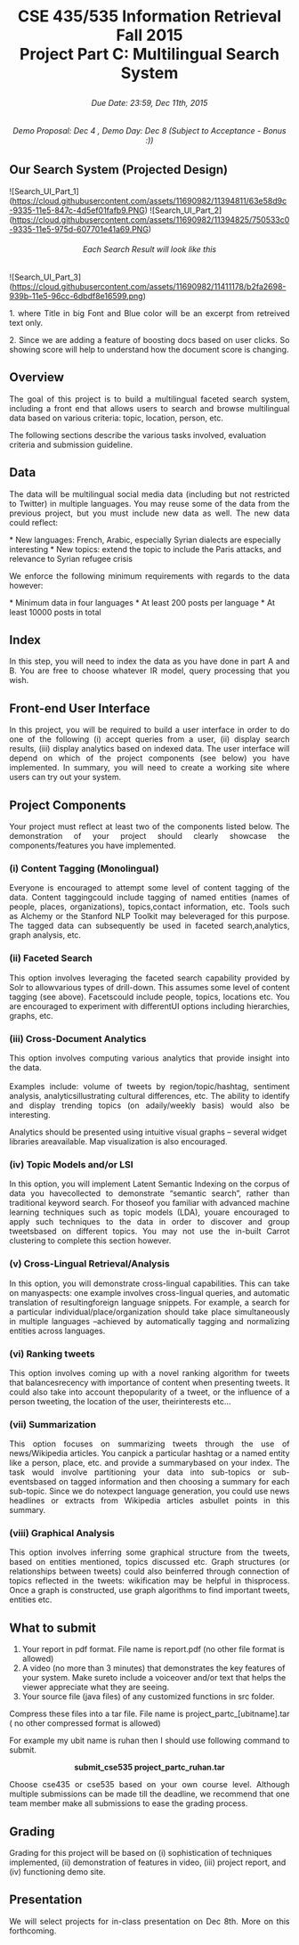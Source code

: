 # <p align="center">CSE 435/535 Information Retrieval<br/>Fall 2015<br/>Project Part C: Multilingual Search System</p>
###### <p align="center">Due Date: 23:59, Dec 11th, 2015</p>
###### <p align="center">Demo Proposal: Dec 4 , Demo Day: Dec 8 (Subject to Acceptance - Bonus :))</p>

## Our Search System (Projected Design)
![Search_UI_Part_1] (https://cloud.githubusercontent.com/assets/11690982/11394811/63e58d9c-9335-11e5-847c-4d5ef01fafb9.PNG)
![Search_UI_Part_2] (https://cloud.githubusercontent.com/assets/11690982/11394825/750533c0-9335-11e5-975d-607701e41a69.PNG)

###### <p align="center">Each Search Result will look like this</p>
![Search_UI_Part_3] (https://cloud.githubusercontent.com/assets/11690982/11411178/b2fa2698-939b-11e5-96cc-6dbdf8e16599.png) 
<p align="justify">1. where Title in big Font and Blue color will be an excerpt from retreived text only.</p>
<p align="justify">2. Since we are adding a feature of boosting docs based on user clicks. So showing score will help to understand how the document score is changing.</p>

## Overview
<p align="justify">The goal of this project is to build a multilingual faceted search system, including a front end that allows users to search and browse multilingual data based on various criteria:  topic, location, person, etc.</p>

The following sections describe the various tasks involved, evaluation criteria and submission guideline.

## Data
<p align="justify">The data will be multilingual social media data (including but not restricted to Twitter) in multiple languages.  You may reuse some of the data from the previous project, but you must include new data as well.  The new data could reflect:</p>
*  New languages:  French, Arabic, especially Syrian dialects are especially interesting
*  New topics:  extend the topic to include the Paris attacks, and relevance to Syrian refugee crisis

<p align="justify">We enforce the following minimum requirements with regards to the data however:</p>
*  Minimum data in four languages
*  At least 200 posts per language
*  At least 10000 posts in total

## Index
<p align="justify">In this step, you will need to index the data as you have done in part A and B.   You are free to choose whatever IR model, query processing that you wish.</p>

## Front-end User Interface
<p align="justify">In this project, you will be required to build a user interface in order to do one of the following (i) accept queries from a user, (ii) display search results, (iii) display analytics based on indexed data.  The user interface will depend on which of the project components (see below) you have implemented.  In summary, you will need to create a working site where users can try out your system.</p>

## Project Components
<p align="justify">Your project must reflect at least two of the components listed below.  The demonstration of your project should clearly showcase the components/features you have implemented.</p>

### (i)  Content Tagging (Monolingual)
<p align="justify">Everyone is encouraged to attempt some level of content tagging of the data.  Content taggingcould include tagging of named entities (names of people, places, organizations), topics,contact information, etc.  Tools such as Alchemy or the Stanford NLP Toolkit may beleveraged for this purpose.  The tagged data can subsequently be used in faceted search,analytics, graph analysis, etc.</p>

### (ii)  Faceted Search
<p align="justify">This option involves leveraging the faceted search capability provided by Solr to allowvarious types of drill-down.  This assumes some level of content tagging (see above).  Facetscould include people, topics, locations etc. You are encouraged to experiment with differentUI options including hierarchies, graphs, etc.</p>

### (iii)  Cross-Document Analytics
<p align="justify">This option involves computing various analytics that provide insight into the data.<br/><br/>
Examples include:  volume of tweets by region/topic/hashtag, sentiment analysis, analyticsillustrating cultural differences, etc.   The ability to identify and display trending topics (on adaily/weekly basis) would also be interesting.

Analytics should be presented using intuitive visual graphs – several widget libraries areavailable.  Map visualization is also encouraged.</p>

### (iv)  Topic Models and/or LSI
<p align="justify">In this option, you will implement Latent Semantic Indexing on the corpus of data you havecollected to demonstrate “semantic search”, rather than traditional keyword search.  For thoseof you familiar with advanced machine learning techniques such as topic models (LDA), youare encouraged to apply such techniques to the data in order to discover and group tweetsbased on different topics. You may not use the in-built Carrot clustering to complete this section however.</p>

### (v)  Cross-Lingual Retrieval/Analysis
<p align="justify">In this option, you will demonstrate cross-lingual capabilities.  This can take on manyaspects:  one example involves cross-lingual queries, and automatic translation of resultingforeign language snippets.  For example, a search for a particular individual/place/organization should take place simultaneously in multiple languages –achieved by automatically tagging and normalizing entities across languages.</p>

### (vi)  Ranking tweets
<p align="justify">This option involves coming up with a novel ranking algorithm for tweets that balancesrecency with importance of content when presenting tweets.  It could also take into account thepopularity of a tweet, or the influence of a person tweeting, the location of the user, theirinterests etc...</p>

### (vii) Summarization
<p align="justify">This option focuses on summarizing tweets through the use of news/Wikipedia articles. You canpick a particular hashtag or a named entity like a person, place, etc. and provide a summarybased on your index. The task would involve partitioning your data into sub-topics or sub-eventsbased on tagged information and then choosing a summary for each sub-topic. Since we do notexpect language generation, you could use news headlines or extracts from Wikipedia articles asbullet points in this summary.</p>

### (viii)  Graphical Analysis
<p align="justify">This option involves inferring some graphical structure from the tweets, based on entities mentioned, topics discussed etc.  Graph structures (or relationships between tweets) could also beinferred through connection of topics reflected in the tweets:  wikification may be helpful in thisprocess.  Once a graph is constructed, use graph algorithms to find important tweets, entities etc.</p>

## What to submit
1.  Your report in pdf format. File name is report.pdf (no other file format is allowed)
2.  A video (no more than 3 minutes) that demonstrates the key features of your system.  Make sureto include a voiceover and/or text that helps the viewer appreciate what they are seeing.
3.  Your source file (java files) of any customized functions in src folder.

<p align="justify">Compress these files into a tar file. File name is project_partc_[ubitname].tar ( no other compressed format is allowed)</p>

<p align="justify">For example my ubit name is ruhan then I should use following command to submit.</p>

<p align="center"><b>submit_cse535 project_partc_ruhan.tar</b></p>

<p align="justify">Choose cse435 or cse535 based on your own course level. Although multiple submissions can be made till the deadline, we recommend that one team member make all submissions to ease the grading process.</p>

## Grading
Grading for this project will be based on (i) sophistication of techniques implemented, (ii) demonstration of features in video, (iii) project report,  and (iv) functioning demo site.</p>

## Presentation
<p align="justify">We will select projects for in-class presentation on Dec 8th.  More on this forthcoming.</p>

